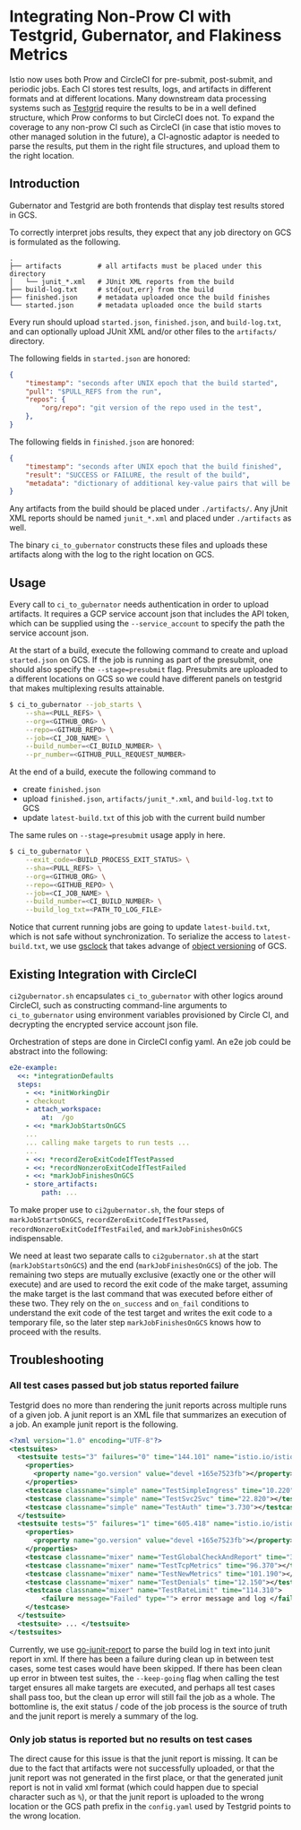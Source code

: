 # Integrating Non-Prow CI with Testgrid, Gubernator, and Flakiness Metrics

Istio now uses both Prow and CircleCI for pre-submit, post-submit, and periodic jobs.
Each CI stores test results, logs, and artifacts in different formats and at
different locations. Many downstream data processing systems such as
[Testgrid](https://k8s-testgrid.appspot.com/istio-presubmits)
require the results to be in a well defined structure, which Prow conforms to but
CircleCI does not. To expand the coverage to any non-prow CI such as CircleCI (in
case that istio moves to other managed solution in the future), a
CI-agnostic adaptor is needed to parse the results, put them in the right file
structures, and upload them to the right location.

## Introduction

Gubernator and Testgrid are both frontends that display test results stored in GCS.

To correctly interpret jobs results, they expect that any job directory on GCS is formulated as the following.

```plain
.
├── artifacts         # all artifacts must be placed under this directory
│   └── junit_*.xml   # JUnit XML reports from the build
├── build-log.txt     # std{out,err} from the build
├── finished.json     # metadata uploaded once the build finishes
└── started.json      # metadata uploaded once the build starts
```

Every run should upload `started.json`, `finished.json`, and `build-log.txt`, and can optionally upload JUnit XML and/or other files to the `artifacts/` directory.

The following fields in `started.json` are honored:

```json
{
    "timestamp": "seconds after UNIX epoch that the build started",
    "pull": "$PULL_REFS from the run",
    "repos": {
        "org/repo": "git version of the repo used in the test",
    },
}
```

The following fields in `finished.json` are honored:

```json
{
    "timestamp": "seconds after UNIX epoch that the build finished",
    "result": "SUCCESS or FAILURE, the result of the build",
    "metadata": "dictionary of additional key-value pairs that will be displayed to the user",
}
```

Any artifacts from the build should be placed under `./artifacts/`. Any jUnit
XML reports should be named `junit_*.xml` and placed under `./artifacts` as well.

The binary `ci_to_gubernator` constructs these files and uploads these artifacts along with the log to the right location on GCS.

## Usage

Every call to `ci_to_gubernator` needs authentication in order to upload artifacts.
It requires a GCP service account json that includes the API token, which can be
supplied using the `--service_account` to specify the path the service account json.

At the start of a build, execute the following command to create and upload `started.json` on GCS.
If the job is running as part of the presubmit, one should
also specify the `--stage=presubmit` flag. Presubmits are uploaded to a different
locations on GCS so we could have different panels on testgrid that makes
multiplexing results attainable.

```bash
$ ci_to_gubernator --job_starts \
    --sha=<PULL_REFS> \
    --org=<GITHUB_ORG> \
    --repo=<GITHUB_REPO> \
    --job=<CI_JOB_NAME> \
    --build_number=<CI_BUILD_NUMBER> \
    --pr_number=<GITHUB_PULL_REQUEST_NUMBER>
```

At the end of a build, execute the following command to
* create `finished.json`
* upload `finished.json`, `artifacts/junit_*.xml`, and `build-log.txt` to GCS
* update `latest-build.txt` of this job with the current build number

The same rules on `--stage=presubmit` usage apply in here.

```bash
$ ci_to_gubernator \
    --exit_code=<BUILD_PROCESS_EXIT_STATUS> \
    --sha=<PULL_REFS> \
    --org=<GITHUB_ORG> \
    --repo=<GITHUB_REPO> \
    --job=<CI_JOB_NAME> \
    --build_number=<CI_BUILD_NUMBER> \
    --build_log_txt=<PATH_TO_LOG_FILE>
```

Notice that current running jobs are going to update `latest-build.txt`, which is not safe without synchronization. To serialize the access to `latest-build.txt`, we use [gsclock](https://github.com/marcacohen/gcslock) that takes advange of [object versioning](https://cloud.google.com/storage/docs/object-versioning) of GCS.

## Existing Integration with CircleCI

`ci2gubernator.sh` encapsulates `ci_to_gubernator` with other logics around
CircleCI, such as constructing command-line arguments to `ci_to_gubernator` using
environment variables provisioned by Circle CI, and decrypting the encrypted service
account json file.

Orchestration of steps are done in CircleCI config yaml. An e2e job could be abstract into the following:

```yaml
e2e-example:
  <<: *integrationDefaults
  steps:
    - <<: *initWorkingDir
    - checkout
    - attach_workspace:
        at:  /go
    - <<: *markJobStartsOnGCS
    ...
    ... calling make targets to run tests ...
    ...
    - <<: *recordZeroExitCodeIfTestPassed
    - <<: *recordNonzeroExitCodeIfTestFailed
    - <<: *markJobFinishesOnGCS
    - store_artifacts:
        path: ...
```

To make proper use to `ci2gubernator.sh`, the four steps of `markJobStartsOnGCS`,
`recordZeroExitCodeIfTestPassed`, `recordNonzeroExitCodeIfTestFailed`, and
`markJobFinishesOnGCS` indispensable.

We need at least two separate calls to `ci2gubernator.sh` at the start
(`markJobStartsOnGCS`) and the end (`markJobFinishesOnGCS`) of the job. The
remaining two steps are mutually exclusive (exactly one or the other will execute)
and are used to record the exit code of the make target, assuming the make target
is the last command that was executed before either of these two. They rely on the
`on_success` and `on_fail` conditions to understand the exit code of the test target
and writes the exit code to a temporary file, so the later step
`markJobFinishesOnGCS` knows how to proceed with the results.

## Troubleshooting

### All test cases passed but job status reported failure

Testgrid does no more than rendering the junit reports across multiple runs of a
given job. A junit report is an XML file that summarizes an execution of a job. An example junit report is the following.

```xml
<?xml version="1.0" encoding="UTF-8"?>
<testsuites>
  <testsuite tests="3" failures="0" time="144.101" name="istio.io/istio/tests/e2e/tests/simple">
    <properties>
      <property name="go.version" value="devel +165e7523fb"></property>
    </properties>
    <testcase classname="simple" name="TestSimpleIngress" time="10.220"></testcase>
    <testcase classname="simple" name="TestSvc2Svc" time="22.820"></testcase>
    <testcase classname="simple" name="TestAuth" time="3.730"></testcase>
  </testsuite>
  <testsuite tests="5" failures="1" time="605.418" name="istio.io/istio/tests/e2e/tests/mixer">
    <properties>
      <property name="go.version" value="devel +165e7523fb"></property>
    </properties>
    <testcase classname="mixer" name="TestGlobalCheckAndReport" time="30.380"></testcase>
    <testcase classname="mixer" name="TestTcpMetrics" time="96.370"></testcase>
    <testcase classname="mixer" name="TestNewMetrics" time="101.190"></testcase>
    <testcase classname="mixer" name="TestDenials" time="12.150"></testcase>
    <testcase classname="mixer" name="TestRateLimit" time="114.310">
        <failure message="Failed" type=""> error message and log </failure>
    </testcase>
  </testsuite>
  <testsuite> ... </testsuite>
</testsuites>
```

Currently, we use [go-junit-report](https://github.com/jstemmer/go-junit-report) to
parse the build log in text into junit report in xml. If there has been a failure
during clean up in between test cases, some test cases would have been skipped. If
there has been clean up error in btween test suites, the `--keep-going` flag when
calling the test target ensures all make targets are executed, and perhaps all test
cases shall pass too, but the clean up error will still fail the job as a whole. The
bottomline is, the exit status / code of the job process is the source of truth and
the junit report is merely a summary of the log.

### Only job status is reported but no results on test cases

The direct cause for this issue is that the junit report is missing. It can be due
to the fact that artifacts were not successfully uploaded, or that the junit report
was not generated in the first place, or that the generated junit report is not in
valid xml format (which could happen due to special character such as `%`), or that
the junit report is uploaded to the wrong location or the GCS path prefix in the
`config.yaml` used by Testgrid points to the wrong location.

